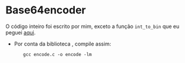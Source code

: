 # Base64encoder

O código inteiro foi escrito por mim, exceto a função ```int_to_bin``` que eu peguei [aqui](https://stackoverflow.com/questions/5488377/converting-an-integer-to-binary-in-c).
<ul>
<li>Por conta da biblioteca <math.h>, compile assim:</li>
<ul>
  
```gcc encode.c -o encode -lm```
